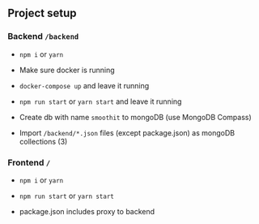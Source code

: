 ## Project setup

### Backend `/backend`

- `npm i` or `yarn`

- Make sure docker is running

- `docker-compose up` and leave it running

- `npm run start` or `yarn start` and leave it running

- Create db with name `smoothit` to mongoDB (use MongoDB Compass)

- Import `/backend/*.json` files (except package.json) as mongoDB collections (3)

### Frontend `/`

- `npm i` or `yarn`

- `npm run start` or `yarn start`

- package.json includes proxy to backend